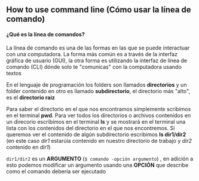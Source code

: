 ## How to use command line (Cómo usar la línea de comando)

#### ¿Qué es la línea de comandos?

La línea de comando es una de las formas en las que se puede interactuar con una computadora. La forma más común es a través de la interfaz gráfica de usuario (GUI), la otra forma es utilizando la interfaz de línea de comando (CLI) dónde solo te "comunicas" con la computadora usando textos

En el lenguaje de programación los folders son llamados **directorios** y un folder contenido en otro es llamado **subdirectorio**, el directorio más "alto", es el **directorio raiz**

Para saber el directorio en el que nos encontramos simplemente scribimos en el terminal **pwd**.
Para ver todos los directorios o archivos contenidos en un direcorio escribimos en el terminal **ls** y se mostrará en el terminal una lista con los contenidos del directorio en el que nos encontremos. Si queremos ver el contenido de algún subdirectorio escribimos **ls dir1/dir2** (en este caso *dir1* estarúia contenido en nuestro directorio de trabajo y *dir2* contenido en *dir1*)

`dir1/dir2` es un **ARGUMENTO** (`$ comando -opción argumento`) , en adición a esto podemos modificar un argumento usando una **OPCIÓN** que describe como el comando debería ser ejecutado


